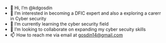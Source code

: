 - 👋 Hi, I’m @kdgosdin
- 👀 I’m interested in becoming a DFIC expert and also a exploring a carerr in Cyber security
- 🌱 I’m currently learning the cyber security field
- 💞️ I’m looking to collaborate on expanding my cyber secuity skills
- 📫 How to reach me via email at gosdin14@gmail.com

<!---
kdgosdin/kdgosdin is a ✨ special ✨ repository because its `README.md` (this file) appears on your GitHub profile.
You can click the Preview link to take a look at your changes.
--->
